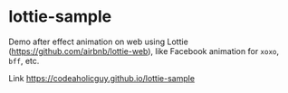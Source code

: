 # lottie-sample

Demo after effect animation on web using Lottie (https://github.com/airbnb/lottie-web), like Facebook animation for `xoxo`, `bff`, etc.

Link https://codeaholicguy.github.io/lottie-sample
